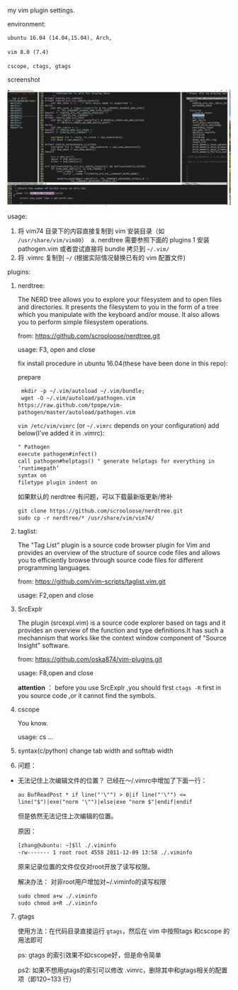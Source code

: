 my vim plugin settings.

environment: 

	ubuntu 16.04 (14.04,15.04), Arch,
	
	vim 8.0 (7.4)
	
	cscope, ctags, gtags

screenshot

![](https://github.com/oska874/vim-plugins/blob/master/screen_shot.png)

usage:

1. 将 vim74 目录下的内容直接复制到 vim 安装目录（如 `/usr/share/vim/vim80`）
  a. nerdtree 需要参照下面的 plugins 1 安装 pathogen.vim 或者尝试直接将 bundle 拷贝到 `~/.vim/`
2. 将 .vimrc 复制到 `~/` (根据实际情况替换已有的 vim 配置文件)

plugins:

1. nerdtree:
	
	The NERD tree allows you to explore your filesystem and to open files and directories. It presents the filesystem to you in the form of a tree which you manipulate with the keyboard and/or mouse. It also allows you to perform simple filesystem operations.

	from: https://github.com/scrooloose/nerdtree.git
	
	usage: F3, open and close
	
	fix install procedure in ubuntu 16.04(these have been done in this repo):
	
	prepare
	
	```	
	 mkdir -p ~/.vim/autoload ~/.vim/bundle;
	 wget -O ~/.vim/autoload/pathogen.vim https://raw.github.com/tpope/vim-pathogen/master/autoload/pathogen.vim
	```
	
	`vim /etc/vim/vimrc` (or `~/.vimrc` depends on your configuration) add below(I've added it in .vimrc):
	
	```
	" Pathogen
	execute pathogen#infect()
	call pathogen#helptags() " generate helptags for everything in ‘runtimepath’
	syntax on
	filetype plugin indent on
	```
	
    如果默认的 nerdtree 有问题，可以下载最新版更新/修补

	```
	git clone https://github.com/scrooloose/nerdtree.git
    sudo cp -r nerdtree/* /usr/share/vim/vim74/
	```


2. taglist: 

	The "Tag List" plugin is a source code browser plugin for Vim and
provides an overview of the structure of source code files and allows
you to efficiently browse through source code files for different
programming languages.

	from: https://github.com/vim-scripts/taglist.vim.git
	
	usage: F2,open and close

3. SrcExplr

	The plugin (srcexpl.vim) is a source code explorer based on tags and it provides an overview of the function and type definitions.It has such a mechannism that works like the context window component of "Source Insight" software. 

	from: https://github.com/oska874/vim-plugins.git
	
	usage: F8,open and close
	
	**attention** ：  before you use SrcExplr ,you should first `ctags -R` first in you source code ,or it cannot find the symbols.

4. cscope
	
	You know.

	usage: cs ... 

5. syntax(c/python)
	change tab width and softtab width

6. 问题：

- 无法记住上次编辑文件的位置？
  已经在～/.vimrc中增加了下面一行：

  ```
  au BufReadPost * if line("'\"") > 0|if line("'\"") <= line("$")|exe("norm '\"")|else|exe "norm $"|endif|endif
  ```
  
  但是依然无法记住上次编辑的位置。
  
  原因：
  
  ```
  [zhang@ubuntu: ~]$ll ./.viminfo 
  -rw------- 1 root root 4558 2011-12-09 13:58 ./.viminfo
  ```
  
  原来记录位置的文件仅仅对root开放了读写权限。
  
  解决办法：
  对非root用户增加对~/.viminfo的读写权限
  
  ```
  sudo chmod a+w ./.viminfo 
  sudo chmod a+R ./.viminfo
  ```

7. gtags

    使用方法：在代码目录直接运行 `gtags`，然后在 vim 中按照tags 和cscope 的用法即可

    ps: gtags 的索引效果不如cscope好，但是命令简单

    ps2: 如果不想用gtags的索引可以修改 .vimrc，删除其中和gtags相关的配置项（即120~133 行）
